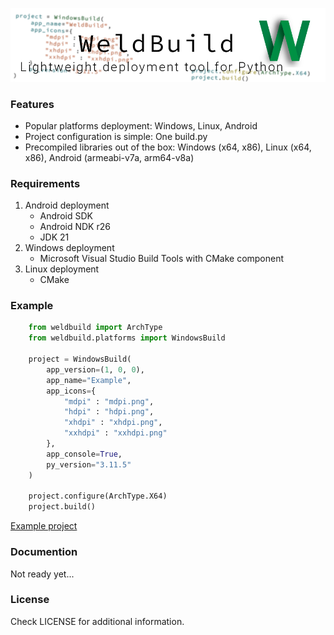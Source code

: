 ![splash](splash.png)

### Features

* Popular platforms deployment: Windows, Linux, Android
* Project configuration is simple: One build.py
* Precompiled libraries out of the box: Windows (x64, x86), Linux (x64, x86), Android (armeabi-v7a, arm64-v8a)

### Requirements

1. Android deployment
    * Android SDK
    * Android NDK r26
    * JDK 21
2. Windows deployment
    * Microsoft Visual Studio Build Tools with CMake component
3. Linux deployment
    * CMake

### Example

```python
    from weldbuild import ArchType
    from weldbuild.platforms import WindowsBuild
    
    project = WindowsBuild(
        app_version=(1, 0, 0),
        app_name="Example",
        app_icons={
            "mdpi" : "mdpi.png",
            "hdpi" : "hdpi.png",
            "xhdpi" : "xhdpi.png",
            "xxhdpi" : "xxhdpi.png"
        },
        app_console=True,
        py_version="3.11.5"
    )

    project.configure(ArchType.X64)
    project.build()
```

[Example project](https://github.com/a3st/weldbuild_example_project)

### Documention

Not ready yet...

### License

Check LICENSE for additional information.